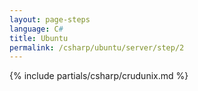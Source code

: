 ```yaml
---
layout: page-steps
language: C#
title: Ubuntu
permalink: /csharp/ubuntu/server/step/2
---
```


{% include partials/csharp/crudunix.md %}
